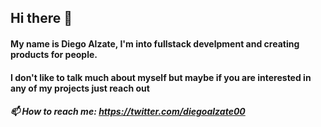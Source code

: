 ## Hi there 👋
#### My name is Diego Alzate, I'm into fullstack develpment and creating products for people.
#### I don't like to talk much about myself but maybe if you are interested in any of my projects just reach out
##### 📫 How to reach me: https://twitter.com/diegoalzate00
<!--
**diegoalzate/diegoalzate** is a ✨ _special_ ✨ repository because its `README.md` (this file) appears on your GitHub profile.

Here are some ideas to get you started:

- 🔭 I’m currently working on ...
- 🌱 I’m currently learning ...
- 👯 I’m looking to collaborate on ...
- 🤔 I’m looking for help with ...
- 💬 Ask me about ...
- 📫 How to reach me: ...
- 😄 Pronouns: ...
- ⚡ Fun fact: ...
-->
